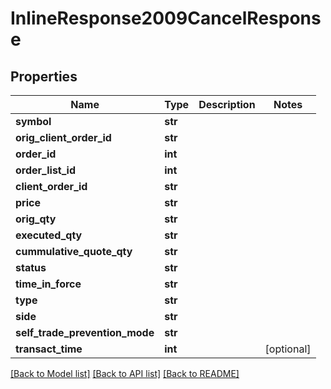 # InlineResponse2009CancelResponse

## Properties
Name | Type | Description | Notes
------------ | ------------- | ------------- | -------------
**symbol** | **str** |  | 
**orig_client_order_id** | **str** |  | 
**order_id** | **int** |  | 
**order_list_id** | **int** |  | 
**client_order_id** | **str** |  | 
**price** | **str** |  | 
**orig_qty** | **str** |  | 
**executed_qty** | **str** |  | 
**cummulative_quote_qty** | **str** |  | 
**status** | **str** |  | 
**time_in_force** | **str** |  | 
**type** | **str** |  | 
**side** | **str** |  | 
**self_trade_prevention_mode** | **str** |  | 
**transact_time** | **int** |  | [optional] 

[[Back to Model list]](../README.md#documentation-for-models) [[Back to API list]](../README.md#documentation-for-api-endpoints) [[Back to README]](../README.md)

